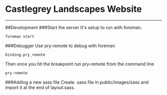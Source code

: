 # Castlegrey Landscapes Website
----
##Development
###Start the server
It's setup to run with foreman.

    foreman start

###Debugger
Use pry-remote to debug with foreman

    binding.pry_remote

Then once you hit the breakpoint run pry-remote from the command line

    pry-remote
###Adding a new sass file
Create .sass file in public/images/sass and import it at the end of layout.sass.